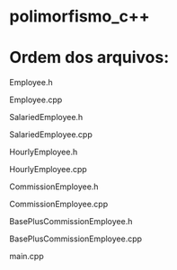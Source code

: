 # polimorfismo_c++
# Ordem dos arquivos:
Employee.h

Employee.cpp

SalariedEmployee.h

SalariedEmployee.cpp

HourlyEmployee.h

HourlyEmployee.cpp

CommissionEmployee.h

CommissionEmployee.cpp

BasePlusCommissionEmployee.h

BasePlusCommissionEmployee.cpp

main.cpp
